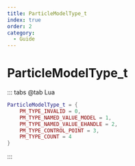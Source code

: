 ```yaml
---
title: ParticleModelType_t
index: true
order: 2
category:
  - Guide
---
```


# ParticleModelType_t
::: tabs
@tab Lua
```lua
ParticleModelType_t = {
    PM_TYPE_INVALID = 0,
    PM_TYPE_NAMED_VALUE_MODEL = 1,
    PM_TYPE_NAMED_VALUE_EHANDLE = 2,
    PM_TYPE_CONTROL_POINT = 3,
    PM_TYPE_COUNT = 4
}
```
:::